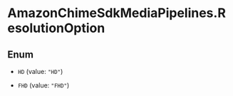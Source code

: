 # AmazonChimeSdkMediaPipelines.ResolutionOption

## Enum


* `HD` (value: `"HD"`)

* `FHD` (value: `"FHD"`)


